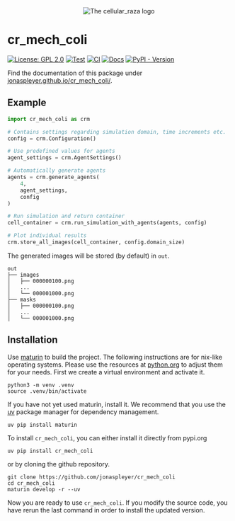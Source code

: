 <div align="center">
    <picture>
        <source media="(prefers-color-scheme: dark)" srcset="docs/source/_static/cr_mech_coli_dark_mode.svg">
        <source media="(prefers-color-scheme: light)" srcset="docs/source_static/cr_mech_coli.svg">
        <img alt="The cellular_raza logo" src="doc/cellular_raza.svg">
    </picture>
</div>

# cr_mech_coli
[![License: GPL 2.0](https://img.shields.io/github/license/jonaspleyer/cr_mech_coli?style=flat-square)](https://opensource.org/license/gpl-2-0/)
[![Test](https://img.shields.io/github/actions/workflow/status/jonaspleyer/cr_mech_coli/test.yml?label=Test&style=flat-square)](https://github.com/jonaspleyer/cr_mech_coli/actions)
[![CI](https://img.shields.io/github/actions/workflow/status/jonaspleyer/cr_mech_coli/CI.yml?label=CI&style=flat-square)](https://github.com/jonaspleyer/cr_mech_coli/actions)
[![Docs](https://img.shields.io/github/actions/workflow/status/jonaspleyer/cr_mech_coli/sphinx_doc.yml?label=Docs&style=flat-square)](https://github.com/jonaspleyer/cr_mech_coli/actions)
[![PyPI - Version](https://img.shields.io/pypi/v/cr_mech_coli?style=flat-square)]()

Find the documentation of this package under
[jonaspleyer.github.io/cr_mech_coli/](https://jonaspleyer.github.io/cr_mech_coli/).

## Example

```python
import cr_mech_coli as crm

# Contains settings regarding simulation domain, time increments etc.
config = crm.Configuration()

# Use predefined values for agents
agent_settings = crm.AgentSettings()

# Automatically generate agents
agents = crm.generate_agents(
    4,
    agent_settings,
    config
)

# Run simulation and return container
cell_container = crm.run_simulation_with_agents(agents, config)

# Plot individual results
crm.store_all_images(cell_container, config.domain_size)
```

The generated images will be stored (by default) in `out`.
```text
out
├── images
│   ├── 000000100.png
│   ...
│   └── 000001000.png
├── masks
│   ├── 000000100.png
│   ...
│   └── 000001000.png
```

## Installation
Use [maturin](https://github.com/PyO3/maturin) to build the project.
The following instructions are for nix-like operating systems.
Please use the resources at [python.org](https://python.org/) to adjust them for your needs.
First we create a virtual environment and activate it.

```
python3 -m venv .venv
source .venv/bin/activate
```

If you have not yet used maturin, install it.
We recommend that you use the [uv](https://github.com/astral-sh/uv) package manager for dependency
management.

```
uv pip install maturin
```

To install `cr_mech_coli`, you can either install it directly from pypi.org

```
uv pip install cr_mech_coli
```

or by cloning the github repository.

```
git clone https://github.com/jonaspleyer/cr_mech_coli
cd cr_mech_coli
maturin develop -r --uv
```

Now you are ready to use `cr_mech_coli`.
If you modify the source code, you have rerun the last command in order to install the updated
version.
